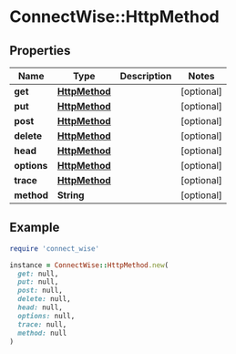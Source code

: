 # ConnectWise::HttpMethod

## Properties

| Name | Type | Description | Notes |
| ---- | ---- | ----------- | ----- |
| **get** | [**HttpMethod**](HttpMethod.md) |  | [optional] |
| **put** | [**HttpMethod**](HttpMethod.md) |  | [optional] |
| **post** | [**HttpMethod**](HttpMethod.md) |  | [optional] |
| **delete** | [**HttpMethod**](HttpMethod.md) |  | [optional] |
| **head** | [**HttpMethod**](HttpMethod.md) |  | [optional] |
| **options** | [**HttpMethod**](HttpMethod.md) |  | [optional] |
| **trace** | [**HttpMethod**](HttpMethod.md) |  | [optional] |
| **method** | **String** |  | [optional] |

## Example

```ruby
require 'connect_wise'

instance = ConnectWise::HttpMethod.new(
  get: null,
  put: null,
  post: null,
  delete: null,
  head: null,
  options: null,
  trace: null,
  method: null
)
```

